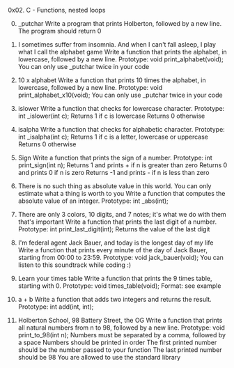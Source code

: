 0x02. C - Functions, nested loops

0. _putchar
Write a program that prints Holberton, followed by a new line.
The program should return 0

1. I sometimes suffer from insomnia.
And when I can't fall asleep, I play what I call the alphabet game
Write a function that prints the alphabet, in lowercase, followed by a new line.
Prototype: void print_alphabet(void);
You can only use _putchar twice in your code

2. 10 x alphabet
Write a function that prints 10 times the alphabet, in lowercase, followed
by a new line.
Prototype: void print_alphabet_x10(void);
You can only use _putchar twice in your code

3. islower
Write a function that checks for lowercase character.
Prototype: int _islower(int c);
Returns 1 if c is lowercase
Returns 0 otherwise

4. isalpha
Write a function that checks for alphabetic character.
Prototype: int _isalpha(int c);
Returns 1 if c is a letter, lowercase or uppercase
Returns 0 otherwise

5. Sign
Write a function that prints the sign of a number.
Prototype: int print_sign(int n);
Returns 1 and prints + if n is greater than zero
Returns 0 and prints 0 if n is zero
Returns -1 and prints - if n is less than zero

6. There is no such thing as absolute value in this world.
You can only estimate what a thing is worth to you
Write a function that computes the absolute value of an integer.
Prototype: int _abs(int);

7. There are only 3 colors, 10 digits, and 7 notes;
it's what we do with them that's important
Write a function that prints the last digit of a number.
Prototype: int print_last_digit(int);
Returns the value of the last digit

8. I'm federal agent Jack Bauer, and today is the longest day of my life
Write a function that prints every minute of the day of Jack Bauer,
starting from 00:00 to 23:59.
Prototype: void jack_bauer(void);
You can listen to this soundtrack while coding :)

9. Learn your times table
Write a function that prints the 9 times table, starting with 0.
Prototype: void times_table(void);
Format: see example

10. a + b
Write a function that adds two integers and returns the result.
Prototype: int add(int, int);

11. Holberton School, 98 Battery Street, the OG
Write a function that prints all natural numbers from n to 98,
followed by a new line.
Prototype: void print_to_98(int n);
Numbers must be separated by a comma, followed by a space
Numbers should be printed in order
The first printed number should be the number passed to your function
The last printed number should be 98
You are allowed to use the standard library
